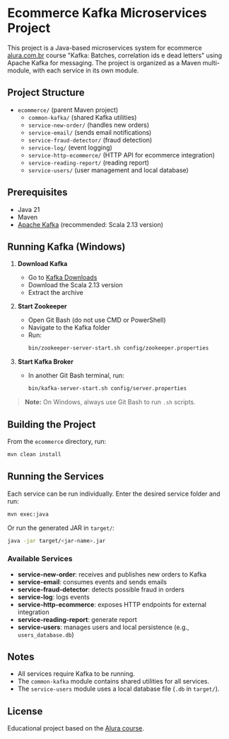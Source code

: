 # Ecommerce Kafka Microservices Project

This project is a Java-based microservices system for ecommerce [alura.com.br](https://www.alura.com.br/)  course "Kafka: Batches, correlation ids e dead letters" using Apache Kafka for messaging. The project is organized as a Maven multi-module, with each service in its own module.

## Project Structure

- `ecommerce/` (parent Maven project)
  - `common-kafka/` (shared Kafka utilities)
  - `service-new-order/` (handles new orders)
  - `service-email/` (sends email notifications)
  - `service-fraud-detector/` (fraud detection)
  - `service-log/` (event logging)
  - `service-http-ecommerce/` (HTTP API for ecommerce integration)
  - `service-reading-report/` (reading report)
  - `service-users/` (user management and local database)
  

## Prerequisites

- Java 21
- Maven
- [Apache Kafka](https://kafka.apache.org/downloads) (recommended: Scala 2.13 version)

## Running Kafka (Windows)

1. **Download Kafka**
   - Go to [Kafka Downloads](https://kafka.apache.org/downloads)
   - Download the Scala 2.13 version
   - Extract the archive

2. **Start Zookeeper**
   - Open Git Bash (do not use CMD or PowerShell)
   - Navigate to the Kafka folder
   - Run:
     ```sh
     bin/zookeeper-server-start.sh config/zookeeper.properties
     ```

3. **Start Kafka Broker**
   - In another Git Bash terminal, run:
     ```sh
     bin/kafka-server-start.sh config/server.properties
     ```

> **Note:** On Windows, always use Git Bash to run `.sh` scripts.

## Building the Project

From the `ecommerce` directory, run:

```sh
mvn clean install
```

## Running the Services

Each service can be run individually. Enter the desired service folder and run:

```sh
mvn exec:java
```

Or run the generated JAR in `target/`:

```sh
java -jar target/<jar-name>.jar
```

### Available Services

- **service-new-order**: receives and publishes new orders to Kafka
- **service-email**: consumes events and sends emails
- **service-fraud-detector**: detects possible fraud in orders
- **service-log**: logs events
- **service-http-ecommerce**: exposes HTTP endpoints for external integration
- **service-reading-report**: generate report
- **service-users**: manages users and local persistence (e.g., `users_database.db`)

## Notes

- All services require Kafka to be running.
- The `common-kafka` module contains shared utilities for all services.
- The `service-users` module uses a local database file (`.db` in `target/`).

## License

Educational project based on the [Alura course](https://www.alura.com.br/).

